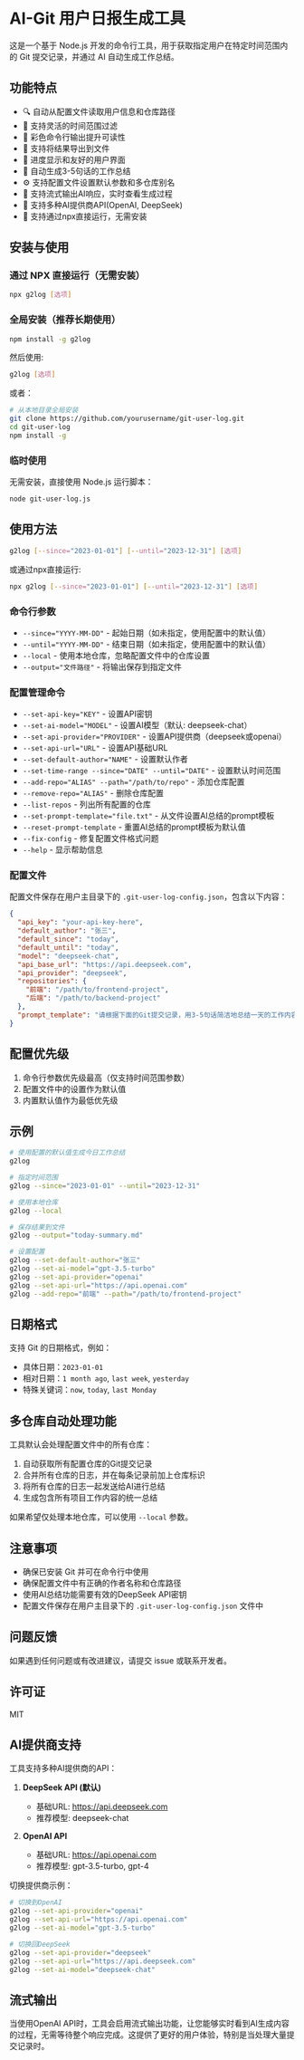 # AI-Git 用户日报生成工具

这是一个基于 Node.js 开发的命令行工具，用于获取指定用户在特定时间范围内的 Git 提交记录，并通过 AI 自动生成工作总结。

## 功能特点

- 🔍 自动从配置文件读取用户信息和仓库路径
- 📅 支持灵活的时间范围过滤
- 🎨 彩色命令行输出提升可读性
- 📁 支持将结果导出到文件
- 🔄 进度显示和友好的用户界面
- 🤖 自动生成3-5句话的工作总结
- ⚙️ 支持配置文件设置默认参数和多仓库别名
- 🌊 支持流式输出AI响应，实时查看生成过程
- 🔌 支持多种AI提供商API(OpenAI, DeepSeek)
- 🚀 支持通过npx直接运行，无需安装

## 安装与使用

### 通过 NPX 直接运行（无需安装）

```bash
npx g2log [选项]
```

### 全局安装（推荐长期使用）

```bash
npm install -g g2log
```

然后使用:

```bash
g2log [选项]
```

或者：

```bash
# 从本地目录全局安装
git clone https://github.com/yourusername/git-user-log.git
cd git-user-log
npm install -g
```

### 临时使用

无需安装，直接使用 Node.js 运行脚本：

```bash
node git-user-log.js
```

## 使用方法

```bash
g2log [--since="2023-01-01"] [--until="2023-12-31"] [选项]
```

或通过npx直接运行:

```bash
npx g2log [--since="2023-01-01"] [--until="2023-12-31"] [选项]
```

### 命令行参数

- `--since="YYYY-MM-DD"` - 起始日期（如未指定，使用配置中的默认值）
- `--until="YYYY-MM-DD"` - 结束日期（如未指定，使用配置中的默认值）
- `--local` - 使用本地仓库，忽略配置文件中的仓库设置
- `--output="文件路径"` - 将输出保存到指定文件

### 配置管理命令

- `--set-api-key="KEY"` - 设置API密钥
- `--set-ai-model="MODEL"` - 设置AI模型（默认: deepseek-chat）
- `--set-api-provider="PROVIDER"` - 设置API提供商（deepseek或openai）
- `--set-api-url="URL"` - 设置API基础URL
- `--set-default-author="NAME"` - 设置默认作者
- `--set-time-range --since="DATE" --until="DATE"` - 设置默认时间范围
- `--add-repo="ALIAS" --path="/path/to/repo"` - 添加仓库配置
- `--remove-repo="ALIAS"` - 删除仓库配置
- `--list-repos` - 列出所有配置的仓库
- `--set-prompt-template="file.txt"` - 从文件设置AI总结的prompt模板
- `--reset-prompt-template` - 重置AI总结的prompt模板为默认值
- `--fix-config` - 修复配置文件格式问题
- `--help` - 显示帮助信息

### 配置文件

配置文件保存在用户主目录下的 `.git-user-log-config.json`，包含以下内容：

```json
{
  "api_key": "your-api-key-here",
  "default_author": "张三",
  "default_since": "today",
  "default_until": "today",
  "model": "deepseek-chat",
  "api_base_url": "https://api.deepseek.com",
  "api_provider": "deepseek",
  "repositories": {
    "前端": "/path/to/frontend-project",
    "后端": "/path/to/backend-project"
  },
  "prompt_template": "请根据下面的Git提交记录，用3-5句话简洁地总结一天的工作内容..."
}
```

## 配置优先级

1. 命令行参数优先级最高（仅支持时间范围参数）
2. 配置文件中的设置作为默认值
3. 内置默认值作为最低优先级

## 示例

```bash
# 使用配置的默认值生成今日工作总结
g2log

# 指定时间范围
g2log --since="2023-01-01" --until="2023-12-31"

# 使用本地仓库
g2log --local

# 保存结果到文件
g2log --output="today-summary.md"

# 设置配置
g2log --set-default-author="张三"
g2log --set-ai-model="gpt-3.5-turbo"
g2log --set-api-provider="openai"
g2log --set-api-url="https://api.openai.com"
g2log --add-repo="前端" --path="/path/to/frontend-project"
```

## 日期格式

支持 Git 的日期格式，例如：

- 具体日期：`2023-01-01`
- 相对日期：`1 month ago`, `last week`, `yesterday`
- 特殊关键词：`now`, `today`, `last Monday`

## 多仓库自动处理功能

工具默认会处理配置文件中的所有仓库：

1. 自动获取所有配置仓库的Git提交记录
2. 合并所有仓库的日志，并在每条记录前加上仓库标识
3. 将所有仓库的日志一起发送给AI进行总结
4. 生成包含所有项目工作内容的统一总结

如果希望仅处理本地仓库，可以使用 `--local` 参数。

## 注意事项

- 确保已安装 Git 并可在命令行中使用
- 确保配置文件中有正确的作者名称和仓库路径
- 使用AI总结功能需要有效的DeepSeek API密钥
- 配置文件保存在用户主目录下的 `.git-user-log-config.json` 文件中

## 问题反馈

如果遇到任何问题或有改进建议，请提交 issue 或联系开发者。

## 许可证

MIT 

## AI提供商支持

工具支持多种AI提供商的API：

1. **DeepSeek API (默认)**
   - 基础URL: https://api.deepseek.com
   - 推荐模型: deepseek-chat

2. **OpenAI API**
   - 基础URL: https://api.openai.com
   - 推荐模型: gpt-3.5-turbo, gpt-4

切换提供商示例：
```bash
# 切换到OpenAI
g2log --set-api-provider="openai"
g2log --set-api-url="https://api.openai.com"
g2log --set-ai-model="gpt-3.5-turbo"

# 切换回DeepSeek
g2log --set-api-provider="deepseek"
g2log --set-api-url="https://api.deepseek.com"
g2log --set-ai-model="deepseek-chat"
```

## 流式输出

当使用OpenAI API时，工具会启用流式输出功能，让您能够实时看到AI生成内容的过程，无需等待整个响应完成。这提供了更好的用户体验，特别是当处理大量提交记录时。 